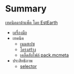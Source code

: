 # Summary

[เทคนิคดาต้าแพ็ค โดย EstEarth](./index.md)

  - [เครื่องมือ](./coding/tooling.md)
- เทคนิค
  - [เนมสเปซ](./technical/namespace.md)
  - [โครงสร้าง](./technical/structure.md)
  - [เคล็ดลับไฟล์ pack.mcmeta](./technical/pack_mcmeta.md)
- ประสิทธิภาพ
  - [selector](./optimization/selector.md)